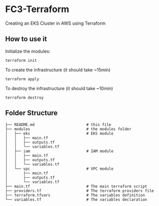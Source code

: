 # FC3-Terraform
Creating an EKS Cluster in AWS using Terraform 

## How to use it
Initialize the modules:
```
terraform init
```

To create the infrastructure (it should take ~15min)
```
terraform apply 
```

To destroy the infrastructure (it should take ~10min)
```
terraform destroy 
```

## Folder Structure

    ├── README.md                       # this file
    ├── modules                         # the modules folder
    │   ├── eks                         # EKS module
    │   │   ├── main.tf
    │   │   ├── outputs.tf
    │   │   └── variables.tf
    │   ├── iam                         # IAM module
    │   │   ├── main.tf
    │   │   ├── outputs.tf
    │   │   └── variables.tf
    │   └── vpc                         # VPC module
    │       ├── main.tf
    │       ├── outputs.tf
    │       └── variables.tf
    ├── main.tf                         # The main terraform script
    ├── providers.tf                    # The terraform providers file
    ├── terraform.tfvars                # The variables definition
    └── variables.tf                    # The variables declaration